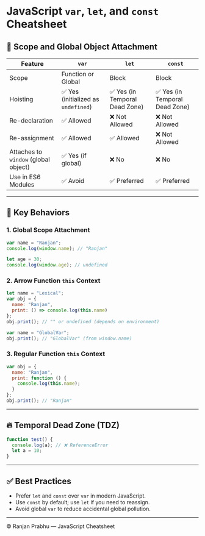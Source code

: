 
# JavaScript `var`, `let`, and `const` Cheatsheet

## 📌 Scope and Global Object Attachment

| Feature               | `var`                     | `let`                     | `const`                   |
|-----------------------|---------------------------|---------------------------|----------------------------|
| Scope                 | Function or Global        | Block                     | Block                      |
| Hoisting              | ✅ Yes (initialized as `undefined`) | ✅ Yes (in Temporal Dead Zone) | ✅ Yes (in Temporal Dead Zone) |
| Re-declaration        | ✅ Allowed                | ❌ Not Allowed             | ❌ Not Allowed              |
| Re-assignment         | ✅ Allowed                | ✅ Allowed                 | ❌ Not Allowed              |
| Attaches to `window` (global object) | ✅ Yes (if global)        | ❌ No                      | ❌ No                       |
| Use in ES6 Modules    | ✅ Avoid                  | ✅ Preferred               | ✅ Preferred                |

---

## 🧠 Key Behaviors

### 1. Global Scope Attachment

```js
var name = "Ranjan";
console.log(window.name); // "Ranjan"

let age = 30;
console.log(window.age); // undefined
```

### 2. Arrow Function `this` Context

```js
let name = "Lexical";
var obj = {
  name: "Ranjan",
  print: () => console.log(this.name)
};
obj.print(); // "" or undefined (depends on environment)
```

```js
var name = "GlobalVar";
obj.print(); // "GlobalVar" (from window.name)
```

### 3. Regular Function `this` Context

```js
var obj = {
  name: "Ranjan",
  print: function () {
    console.log(this.name);
  }
};
obj.print(); // "Ranjan"
```

---

## 🔥 Temporal Dead Zone (TDZ)

```js
function test() {
  console.log(a); // ❌ ReferenceError
  let a = 10;
}
```

---

## ✅ Best Practices

- Prefer `let` and `const` over `var` in modern JavaScript.
- Use `const` by default; use `let` if you need to reassign.
- Avoid global `var` to reduce accidental global pollution.

---

© Ranjan Prabhu — JavaScript Cheatsheet
